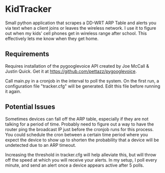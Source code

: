 KidTracker
==========

Small python application that scrapes a DD-WRT ARP Table and alerts you via text when a client joins or leaves the wireless network. I use it to figure out when my kids' cell phones get in wireless range after school. This effectively lets me know when they get home.


Requirements
------------

Requires installation of the pygooglevoice API created by Joe McCall & Justin Quick. Get it at https://github.com/pettazz/pygooglevoice.

Call main.py in a cronjob in the interval to poll the system. On the first run, a configuration file "tracker.cfg" will be generated. Edit this file before running it again.


Potential Issues
----------------

Sometimes devices can fall off the ARP table, especially if they are not talking for a period of time. Probably need to figure out a way to have the router ping the broadcast IP just before the cronjob runs for this process. You could schedule the cron between a certain time period where you expect the device to show up to shorten the probability that a device will be undetected due to an ARP timeout.

Increasing the threshold in tracker.cfg will help alleviate this, but will throw off the speed at which you will receive your alerts. In my setup, I poll every minute, and send an alert once a device appears active after 5 polls.
